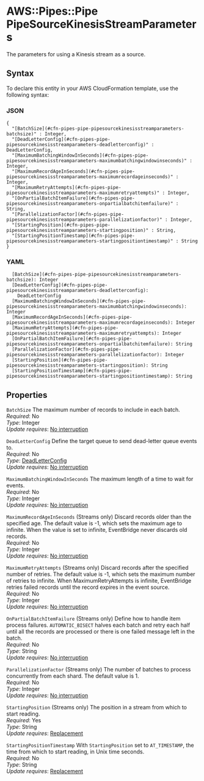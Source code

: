 # AWS::Pipes::Pipe PipeSourceKinesisStreamParameters<a name="aws-properties-pipes-pipe-pipesourcekinesisstreamparameters"></a>

The parameters for using a Kinesis stream as a source\.

## Syntax<a name="aws-properties-pipes-pipe-pipesourcekinesisstreamparameters-syntax"></a>

To declare this entity in your AWS CloudFormation template, use the following syntax:

### JSON<a name="aws-properties-pipes-pipe-pipesourcekinesisstreamparameters-syntax.json"></a>

```
{
  "[BatchSize](#cfn-pipes-pipe-pipesourcekinesisstreamparameters-batchsize)" : Integer,
  "[DeadLetterConfig](#cfn-pipes-pipe-pipesourcekinesisstreamparameters-deadletterconfig)" : DeadLetterConfig,
  "[MaximumBatchingWindowInSeconds](#cfn-pipes-pipe-pipesourcekinesisstreamparameters-maximumbatchingwindowinseconds)" : Integer,
  "[MaximumRecordAgeInSeconds](#cfn-pipes-pipe-pipesourcekinesisstreamparameters-maximumrecordageinseconds)" : Integer,
  "[MaximumRetryAttempts](#cfn-pipes-pipe-pipesourcekinesisstreamparameters-maximumretryattempts)" : Integer,
  "[OnPartialBatchItemFailure](#cfn-pipes-pipe-pipesourcekinesisstreamparameters-onpartialbatchitemfailure)" : String,
  "[ParallelizationFactor](#cfn-pipes-pipe-pipesourcekinesisstreamparameters-parallelizationfactor)" : Integer,
  "[StartingPosition](#cfn-pipes-pipe-pipesourcekinesisstreamparameters-startingposition)" : String,
  "[StartingPositionTimestamp](#cfn-pipes-pipe-pipesourcekinesisstreamparameters-startingpositiontimestamp)" : String
}
```

### YAML<a name="aws-properties-pipes-pipe-pipesourcekinesisstreamparameters-syntax.yaml"></a>

```
  [BatchSize](#cfn-pipes-pipe-pipesourcekinesisstreamparameters-batchsize): Integer
  [DeadLetterConfig](#cfn-pipes-pipe-pipesourcekinesisstreamparameters-deadletterconfig):
    DeadLetterConfig
  [MaximumBatchingWindowInSeconds](#cfn-pipes-pipe-pipesourcekinesisstreamparameters-maximumbatchingwindowinseconds): Integer
  [MaximumRecordAgeInSeconds](#cfn-pipes-pipe-pipesourcekinesisstreamparameters-maximumrecordageinseconds): Integer
  [MaximumRetryAttempts](#cfn-pipes-pipe-pipesourcekinesisstreamparameters-maximumretryattempts): Integer
  [OnPartialBatchItemFailure](#cfn-pipes-pipe-pipesourcekinesisstreamparameters-onpartialbatchitemfailure): String
  [ParallelizationFactor](#cfn-pipes-pipe-pipesourcekinesisstreamparameters-parallelizationfactor): Integer
  [StartingPosition](#cfn-pipes-pipe-pipesourcekinesisstreamparameters-startingposition): String
  [StartingPositionTimestamp](#cfn-pipes-pipe-pipesourcekinesisstreamparameters-startingpositiontimestamp): String
```

## Properties<a name="aws-properties-pipes-pipe-pipesourcekinesisstreamparameters-properties"></a>

`BatchSize` <a name="cfn-pipes-pipe-pipesourcekinesisstreamparameters-batchsize"></a>
The maximum number of records to include in each batch\.  
_Required_: No  
_Type_: Integer  
_Update requires_: [No interruption](https://docs.aws.amazon.com/AWSCloudFormation/latest/UserGuide/using-cfn-updating-stacks-update-behaviors.html#update-no-interrupt)

`DeadLetterConfig` <a name="cfn-pipes-pipe-pipesourcekinesisstreamparameters-deadletterconfig"></a>
Define the target queue to send dead\-letter queue events to\.  
_Required_: No  
_Type_: [DeadLetterConfig](aws-properties-pipes-pipe-deadletterconfig.md)  
_Update requires_: [No interruption](https://docs.aws.amazon.com/AWSCloudFormation/latest/UserGuide/using-cfn-updating-stacks-update-behaviors.html#update-no-interrupt)

`MaximumBatchingWindowInSeconds` <a name="cfn-pipes-pipe-pipesourcekinesisstreamparameters-maximumbatchingwindowinseconds"></a>
The maximum length of a time to wait for events\.  
_Required_: No  
_Type_: Integer  
_Update requires_: [No interruption](https://docs.aws.amazon.com/AWSCloudFormation/latest/UserGuide/using-cfn-updating-stacks-update-behaviors.html#update-no-interrupt)

`MaximumRecordAgeInSeconds` <a name="cfn-pipes-pipe-pipesourcekinesisstreamparameters-maximumrecordageinseconds"></a>
\(Streams only\) Discard records older than the specified age\. The default value is \-1, which sets the maximum age to infinite\. When the value is set to infinite, EventBridge never discards old records\.  
_Required_: No  
_Type_: Integer  
_Update requires_: [No interruption](https://docs.aws.amazon.com/AWSCloudFormation/latest/UserGuide/using-cfn-updating-stacks-update-behaviors.html#update-no-interrupt)

`MaximumRetryAttempts` <a name="cfn-pipes-pipe-pipesourcekinesisstreamparameters-maximumretryattempts"></a>
\(Streams only\) Discard records after the specified number of retries\. The default value is \-1, which sets the maximum number of retries to infinite\. When MaximumRetryAttempts is infinite, EventBridge retries failed records until the record expires in the event source\.  
_Required_: No  
_Type_: Integer  
_Update requires_: [No interruption](https://docs.aws.amazon.com/AWSCloudFormation/latest/UserGuide/using-cfn-updating-stacks-update-behaviors.html#update-no-interrupt)

`OnPartialBatchItemFailure` <a name="cfn-pipes-pipe-pipesourcekinesisstreamparameters-onpartialbatchitemfailure"></a>
\(Streams only\) Define how to handle item process failures\. `AUTOMATIC_BISECT` halves each batch and retry each half until all the records are processed or there is one failed message left in the batch\.  
_Required_: No  
_Type_: String  
_Update requires_: [No interruption](https://docs.aws.amazon.com/AWSCloudFormation/latest/UserGuide/using-cfn-updating-stacks-update-behaviors.html#update-no-interrupt)

`ParallelizationFactor` <a name="cfn-pipes-pipe-pipesourcekinesisstreamparameters-parallelizationfactor"></a>
\(Streams only\) The number of batches to process concurrently from each shard\. The default value is 1\.  
_Required_: No  
_Type_: Integer  
_Update requires_: [No interruption](https://docs.aws.amazon.com/AWSCloudFormation/latest/UserGuide/using-cfn-updating-stacks-update-behaviors.html#update-no-interrupt)

`StartingPosition` <a name="cfn-pipes-pipe-pipesourcekinesisstreamparameters-startingposition"></a>
\(Streams only\) The position in a stream from which to start reading\.  
_Required_: Yes  
_Type_: String  
_Update requires_: [Replacement](https://docs.aws.amazon.com/AWSCloudFormation/latest/UserGuide/using-cfn-updating-stacks-update-behaviors.html#update-replacement)

`StartingPositionTimestamp` <a name="cfn-pipes-pipe-pipesourcekinesisstreamparameters-startingpositiontimestamp"></a>
With `StartingPosition` set to `AT_TIMESTAMP`, the time from which to start reading, in Unix time seconds\.  
_Required_: No  
_Type_: String  
_Update requires_: [Replacement](https://docs.aws.amazon.com/AWSCloudFormation/latest/UserGuide/using-cfn-updating-stacks-update-behaviors.html#update-replacement)
